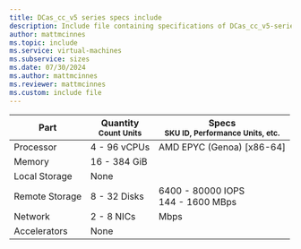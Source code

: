 ```yaml
---
title: DCas_cc_v5 series specs include
description: Include file containing specifications of DCas_cc_v5-series VM sizes.
author: mattmcinnes
ms.topic: include
ms.service: virtual-machines
ms.subservice: sizes
ms.date: 07/30/2024
ms.author: mattmcinnes
ms.reviewer: mattmcinnes
ms.custom: include file
---
```

| Part | Quantity <br><sup>Count Units | Specs <br><sup>SKU ID, Performance Units, etc.  |
|---|---|---|
| Processor      | 4 - 96 vCPUs       | AMD EPYC (Genoa) [x86-64]                               |
| Memory         | 16 - 384 GiB          |                                  |
| Local Storage  | None           |                                |
| Remote Storage | 8 - 32 Disks    | 6400 - 80000 IOPS <br>144 - 1600 MBps   |
| Network        | 2 - 8 NICs          |  Mbps                          |
| Accelerators   | None              |                                   |
